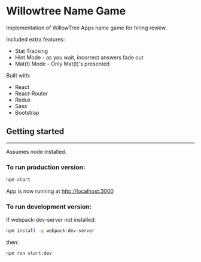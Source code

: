 # Willowtree Name Game

Implementation of WillowTree Apps name game for hiring review.  

Included extra features:
- Stat Tracking
- Hint Mode - as you wait, incorrect answers fade out
- Mat(t) Mode - Only Mat(t)'s presented

Built with:
- React
- React-Router
- Redux
- Sass
- Bootstrap

## Getting started
---

Assumes node installed.

### To run production version:
```bash
npm start
```

App is now running at <http://localhost:3000>


### To run development version:

If webpack-dev-server not installed:

```bash
npm install -g webpack-dev-server
```

then:

```bash
npm run start:dev
```


